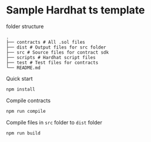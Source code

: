 # Sample Hardhat ts template

folder structure

```
.
├── contracts # All .sol files
├── dist # Output files for src folder
├── src # Source files for contract sdk
├── scripts # Hardhat script files
├── test # Test files for contracts
└── README.md
```

Quick start

```javascript
npm install
```

Compile contracts

```javascript
npm run compile
```

Compile files in `src` folder to `dist` folder

```javascript
npm run build
```
